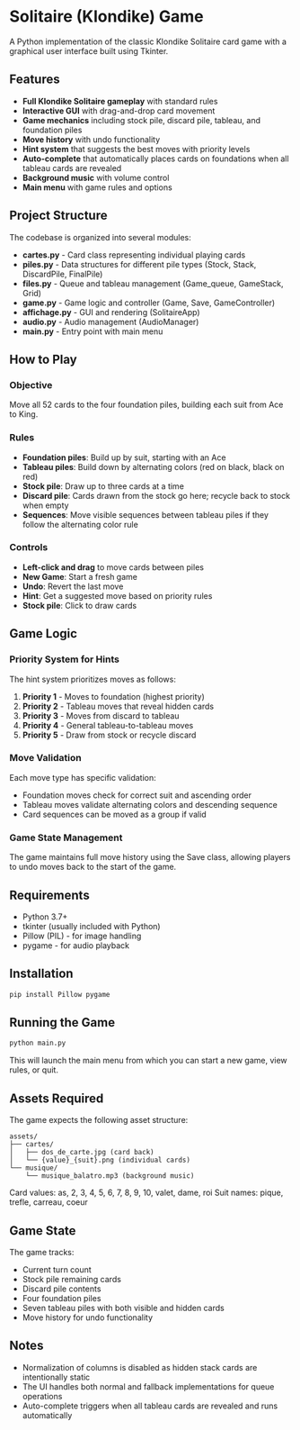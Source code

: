# Solitaire (Klondike) Game

A Python implementation of the classic Klondike Solitaire card game with a graphical user interface built using Tkinter.

## Features

- **Full Klondike Solitaire gameplay** with standard rules
- **Interactive GUI** with drag-and-drop card movement
- **Game mechanics** including stock pile, discard pile, tableau, and foundation piles
- **Move history** with undo functionality
- **Hint system** that suggests the best moves with priority levels
- **Auto-complete** that automatically places cards on foundations when all tableau cards are revealed
- **Background music** with volume control
- **Main menu** with game rules and options

## Project Structure

The codebase is organized into several modules:

- **cartes.py** - Card class representing individual playing cards
- **piles.py** - Data structures for different pile types (Stock, Stack, DiscardPile, FinalPile)
- **files.py** - Queue and tableau management (Game_queue, GameStack, Grid)
- **game.py** - Game logic and controller (Game, Save, GameController)
- **affichage.py** - GUI and rendering (SolitaireApp)
- **audio.py** - Audio management (AudioManager)
- **main.py** - Entry point with main menu

## How to Play

### Objective

Move all 52 cards to the four foundation piles, building each suit from Ace to King.

### Rules

- **Foundation piles**: Build up by suit, starting with an Ace
- **Tableau piles**: Build down by alternating colors (red on black, black on red)
- **Stock pile**: Draw up to three cards at a time
- **Discard pile**: Cards drawn from the stock go here; recycle back to stock when empty
- **Sequences**: Move visible sequences between tableau piles if they follow the alternating color rule

### Controls

- **Left-click and drag** to move cards between piles
- **New Game**: Start a fresh game
- **Undo**: Revert the last move
- **Hint**: Get a suggested move based on priority rules
- **Stock pile**: Click to draw cards

## Game Logic

### Priority System for Hints

The hint system prioritizes moves as follows:

1. **Priority 1** - Moves to foundation (highest priority)
2. **Priority 2** - Tableau moves that reveal hidden cards
3. **Priority 3** - Moves from discard to tableau
4. **Priority 4** - General tableau-to-tableau moves
5. **Priority 5** - Draw from stock or recycle discard

### Move Validation

Each move type has specific validation:
- Foundation moves check for correct suit and ascending order
- Tableau moves validate alternating colors and descending sequence
- Card sequences can be moved as a group if valid

### Game State Management

The game maintains full move history using the Save class, allowing players to undo moves back to the start of the game.

## Requirements

- Python 3.7+
- tkinter (usually included with Python)
- Pillow (PIL) - for image handling
- pygame - for audio playback

## Installation

```bash
pip install Pillow pygame
```

## Running the Game

```bash
python main.py
```

This will launch the main menu from which you can start a new game, view rules, or quit.

## Assets Required

The game expects the following asset structure:

```
assets/
├── cartes/
│   ├── dos_de_carte.jpg (card back)
│   └── {value}_{suit}.png (individual cards)
└── musique/
    └── musique_balatro.mp3 (background music)
```

Card values: as, 2, 3, 4, 5, 6, 7, 8, 9, 10, valet, dame, roi
Suit names: pique, trefle, carreau, coeur

## Game State

The game tracks:
- Current turn count
- Stock pile remaining cards
- Discard pile contents
- Four foundation piles
- Seven tableau piles with both visible and hidden cards
- Move history for undo functionality

## Notes

- Normalization of columns is disabled as hidden stack cards are intentionally static
- The UI handles both normal and fallback implementations for queue operations
- Auto-complete triggers when all tableau cards are revealed and runs automatically